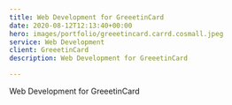```yaml
---
title: Web Development for GreeetinCard
date: 2020-08-12T12:13:40+00:00
hero: images/portfolio/greeetincard.carrd.cosmall.jpeg
service: Web Development
client: GreeetinCard
description: Web Development for GreeetinCard

---
```

Web Development for GreeetinCard
